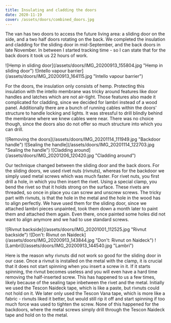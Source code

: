 ```yaml
---
title: Insulating and cladding the doors
date: 2020-11-19
cover: /assets/doors/combined_doors.jpg
---
```


The van has two doors to access the future living area: a sliding door on the side, and a two half doors rotating on the back.
We completed the insulation and cladding for the sliding door in mid-September, and the back doors in late November.
In between I started tracking time - so I can state that for the back doors it took us 22 hours of work.

<div class="row-image">
![Hemp in sliding door](/assets/doors/IMG_20200913_155804.jpg "Hemp in sliding door")
![Intello vapour barrier](/assets/doors/IMG_20200913_164115.jpg "Intello vapour barrier")
</div>

For the doors, the insulation only consists of hemp.
Protecting this insulation with the intello membrane was tricky around features like door handles and latches which are not air-tight.
Those features also made it complicated for cladding, since we decided for lambri instead of a wood panel.
Additionally there are a bunch of running cables within the doors' structure to handle locking and lights.
It was stressful to drill blindly behind the membrane where we knew cables were near.
There was no choice though, since the doors also do not offer so much structure into which you can drill.

<div class="row-image">
![Removing the doors](/assets/doors/IMG_20201114_111949.jpg "Backdoor handle")
![Sealing the handle](/assets/doors/IMG_20201114_122703.jpg "Sealing the handle")
![Cladding around](/assets/doors/IMG_20201206_120420.jpg "Cladding around")
</div>

Our technique changed between the sliding door and the back doors.
For the sliding doors, we used rivet nuts (rivnuts), whereas for the backdoor we simply used metal screws which was much faster.
For rivet nuts, you first drill a hole, in which you then insert the rivet.
Using a special clamp, you bend the rivet so that it holds strong on the surface.
These rivets are threaded, so once in place you can screw and unscrew screws.
The tricky part with rivnuts, is that the hole in the metal and the hole in the wood has to align perfectly.
We have used them for the sliding door, since we attached lambri pieces unpainted, took them down a month later to paint them and attached them again.
Even there, once painted some holes did not want to align anymore and we had to use standard screws.

<div class="row-image">
![Rivnut backside](/assets/doors/IMG_20201001_112525.jpg "Rivnut backside")
![Don't: Rivnut on Naideck](/assets/doors/IMG_20200913_143844.jpg "Don't: Rivnut on Naideck")
![Lambri](/assets/doors/IMG_20200913_144540.jpg "Lambri")
</div>

Here is the reason why rivnuts did not work so good for the sliding door in our case.
Once a rivnut is installed on the metal with the clamp, it is crucial that it does not start spinning when you insert a screw in it.
If it starts spinning, the rivnut becomes useless and you will even have a hard time removing the half-inserted screw.
This has happened to us a few times, likely because of the sealing tape inbetween the rivet and the metal.
Initially we used the Tescon Naideck tape, which is like a paste, but rivnuts could not hold on it.
We later only used the Tescon Vana tape, which is more like a fabric - rivnuts liked it better, but would still rip it off and start spinning if too much force was used to tighten the screw.
None of this happened for the backdoors, where the metal screws simply drill through the Tescon Naideck tape and hold on to the metal.
